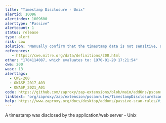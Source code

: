 ```yaml
---
title: "Timestamp Disclosure - Unix"
alertid: 10096
alertindex: 1009600
alerttype: "Passive"
alertcount: 1
status: release
type: alert
risk: Low
solution: "Manually confirm that the timestamp data is not sensitive, and that the data cannot be aggregated to disclose exploitable patterns."
references:
   - https://cwe.mitre.org/data/definitions/200.html
other: "1704114087, which evaluates to: 1970-01-20 17:21:54"
cwe: 200
wasc: 13
alerttags: 
  - CWE-200
  - OWASP_2017_A03
  - OWASP_2021_A01
code: https://github.com/zaproxy/zap-extensions/blob/main/addOns/pscanrules/src/main/java/org/zaproxy/zap/extension/pscanrules/TimestampDisclosureScanRule.java
linktext: "org/zaproxy/zap/extension/pscanrules/TimestampDisclosureScanRule.java"
help: https://www.zaproxy.org/docs/desktop/addons/passive-scan-rules/#id-10096
---
```

A timestamp was disclosed by the application/web server - Unix
